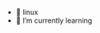- 👀 linux
- 🌱 I’m currently learning 
<!---
abinlatheef/abinlatheef is a ✨ special ✨ repository because its `README.md` (this file) appears on your GitHub profile.
You can click the Preview link to take a look at your changes.
--->
